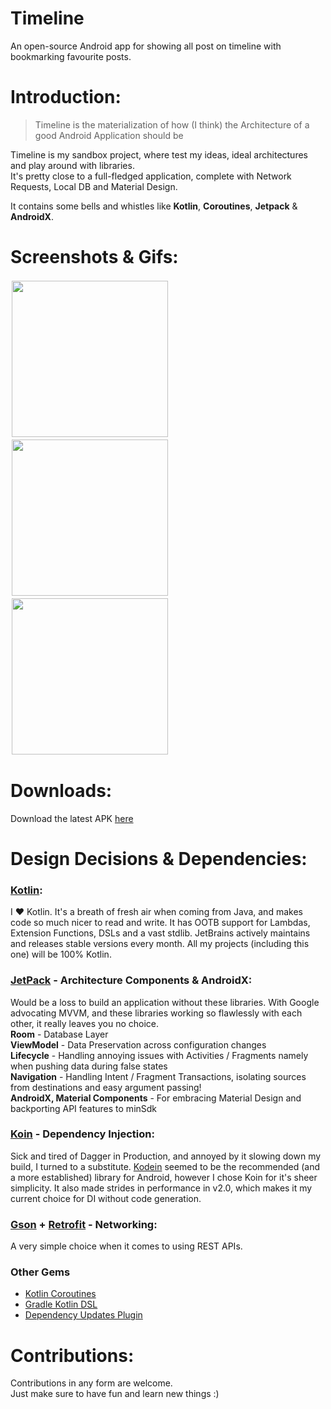 Timeline
=====

An open-source Android app for showing all post on timeline with bookmarking favourite posts.

Introduction:
=====

> Timeline is the materialization of how (I think)  the Architecture of a good Android Application should be

Timeline is my sandbox project, where test my ideas, ideal architectures and play around with libraries. <br>It's pretty close to a full-fledged application, complete with Network Requests, Local DB and Material Design.

It contains some bells and whistles like **Kotlin**, **Coroutines**, **Jetpack** & **AndroidX**.

Screenshots & Gifs:
=====
<p>
  <img src="https://i.imgur.com/vdgfk9F.jpg" width="250" style="margin:2px"/>
  <img src="https://i.imgur.com/s5c3dNz.jpg" width="250" style="margin:2px"/>
  <img src="https://i.imgur.com/JllJk0V.jpg" width="250" style="margin:2px"/>
</p>

Downloads:
=====

Download the latest APK [here](https://github.com/pankajdgeek/timeline/tree/master/app/release/app-release.apk)


Design Decisions & Dependencies:
=====

### [Kotlin](https://kotlinlang.org/):

I :heart: Kotlin. It's a breath of fresh air when coming from Java, and makes code so much nicer to read and write. It has OOTB support for Lambdas, Extension Functions, DSLs and a vast stdlib. JetBrains actively maintains and releases stable versions every month. All my projects (including this one) will be 100% Kotlin.

### [JetPack](https://developer.android.com/jetpack) - Architecture Components & AndroidX:
Would be a loss to build an application without these libraries. With Google advocating MVVM, and these libraries working so flawlessly with each other, it really leaves you no choice.
<br>**Room** - Database Layer
<br>**ViewModel** - Data Preservation across configuration changes
<br>**Lifecycle** - Handling annoying issues with Activities / Fragments namely when pushing data during false states
<br>**Navigation** - Handling Intent / Fragment Transactions, isolating sources from destinations and easy argument passing!
<br>**AndroidX, Material Components** - For embracing Material Design and backporting API features to minSdk

### [Koin](https://insert-koin.io/) - Dependency Injection:
Sick and tired of Dagger in Production, and annoyed by it slowing down my build, I turned to a substitute. [Kodein](https://github.com/Kodein-Framework/Kodein-DI) seemed to be the recommended (and a more established) library for Android, however I chose Koin for it's sheer simplicity. It also made strides in performance in v2.0, which makes it my current choice for DI without code generation.

### [Gson](https://github.com/google/gson) + [Retrofit](https://square.github.io/retrofit/) - Networking:
A very simple choice when it comes to using REST APIs.

### Other Gems

- [Kotlin Coroutines](https://kotlinlang.org/docs/reference/coroutines-overview.html)
- [Gradle Kotlin DSL](https://docs.gradle.org/current/userguide/kotlin_dsl.html)
- [Dependency Updates Plugin](https://github.com/ben-manes/gradle-versions-plugin)

# Contributions:

Contributions in any form are welcome.
<br>Just make sure to have fun and learn new things :)
